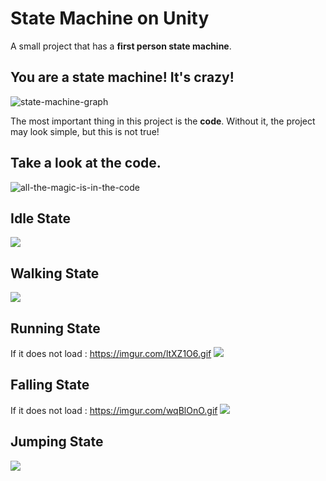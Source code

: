 # State Machine on Unity

A small project that has a **first person state machine**.

## You are a state machine! It's crazy!

![state-machine-graph](https://user-images.githubusercontent.com/81878781/125632848-7f73cdb1-8c39-4bba-9ae9-c38c45a672e8.png)

The most important thing in this project is the **code**. Without it, the project may look simple, but this is not true! 

## Take a look at the code.

![all-the-magic-is-in-the-code](https://user-images.githubusercontent.com/81878781/125635521-2e601d0f-69f6-4bc3-8e11-f0f2e57bbd7d.png)



## Idle State
![](https://imgur.com/xuQiTQc.gif)
## Walking State
![](https://imgur.com/ruSFQqI.gif)
## Running State
If it does not load : https://imgur.com/ltXZ1O6.gif
![](https://imgur.com/ltXZ1O6.gif)
## Falling State
If it does not load : https://imgur.com/wqBlOnO.gif
![](https://imgur.com/wqBlOnO.gif)
## Jumping State
![](https://imgur.com/Kh7hy3W.gif)

